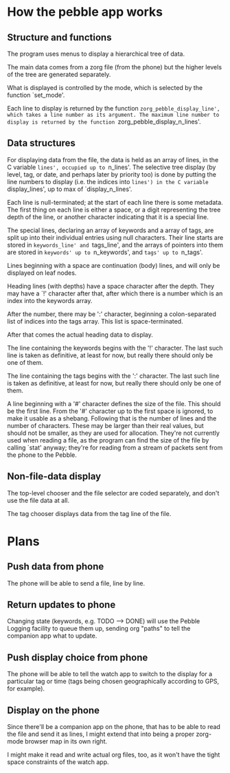 How the pebble app works
========================

Structure and functions
-----------------------

The program uses menus to display a hierarchical tree of data.

The main data comes from a zorg file (from the phone) but the higher
levels of the tree are generated separately.

What is displayed is controlled by the mode, which is selected by the
function `set_mode'.

Each line to display is returned by the function
`zorg_pebble_display_line', which takes a line number as its argument.
The maximum line number to display is returned by the function
`zorg_pebble_display_n_lines'.

Data structures
---------------

For displaying data from the file, the data is held as an array of
lines, in the C variable `lines', occupied up to `n_lines'.  The
selective tree display (by level, tag, or date, and perhaps later by
priority too) is done by putting the line numbers to display (i.e. the
indices into `lines') in the C variable `display_lines', up to max of
`display_n_lines'.

Each line is null-terminated; at the start of each line there is some
metadata.  The first thing on each line is either a space, or a digit
representing the tree depth of the line, or another character
indicating that it is a special line.

The special lines, declaring an array of keywords and a array of tags,
are split up into their individual entries using null characters.
Their line starts are stored in `keywords_line' and `tags_line', and the
arrays of pointers into them are stored in `keywords' up to
`n_keywords', and `tags' up to `n_tags'.

Lines beginning with a space are continuation (body) lines, and will
only be displayed on leaf nodes.

Heading lines (with depths) have a space character after the depth.
They may have a `!' character after that, after which there is a
number which is an index into the keywords array.

After the number, there may be ':' character, beginning a
colon-separated list of indices into the tags array.  This list is
space-terminated.

After that comes the actual heading data to display.

The line containing the keywords begins with the '!' character.  The
last such line is taken as definitive, at least for now, but really
there should only be one of them.

The line containing the tags begins with the ':' character.  The last
such line is taken as definitive, at least for now, but really there
should only be one of them.

A line beginning with a '#' character defines the size of the file.
This should be the first line.  From the '#' character up to the first
space is ignored, to make it usable as a shebang.  Following that is
the number of lines and the number of characters.  These may be larger
than their real values, but should not be smaller, as they are used
for allocation.  They're not currently used when reading a file, as
the program can find the size of the file by calling `stat' anyway;
they're for reading from a stream of packets sent from the phone to
the Pebble.

Non-file-data display
---------------------

The top-level chooser and the file selector are coded separately, and
don't use the file data at all.

The tag chooser displays data from the tag line of the file.

Plans
=====

Push data from phone
--------------------

The phone will be able to send a file, line by line.

Return updates to phone
-----------------------

Changing state (keywords, e.g. TODO --> DONE) will use the Pebble
Logging facility to queue them up, sending org "paths" to tell the
companion app what to update.

Push display choice from phone
------------------------------

The phone will be able to tell the watch app to switch to the display
for a particular tag or time (tags being chosen geographically
according to GPS, for example).

Display on the phone
--------------------

Since there'll be a companion app on the phone, that has to be able to
read the file and send it as lines, I might extend that into being a
proper zorg-mode browser map in its own right.

I might make it read and write actual org files, too, as it won't have
the tight space constraints of the watch app.

